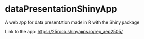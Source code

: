 # dataPresentationShinyApp
A web app for data presentation made in R with the Shiny package

Link to the app: https://25roob.shinyapps.io/rep_aep2505/
